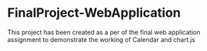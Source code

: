 # FinalProject-WebApplication
This project has been created as a per of the final web application assignment to demonstrate the working of Calendar and chart.js
